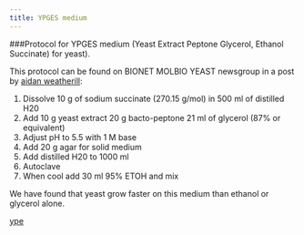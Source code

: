 ```yaml
---
title: YPGES medium
---
```


###Protocol for YPGES medium (Yeast Extract Peptone Glycerol, Ethanol Succinate) for yeast).

This protocol can be found on BIONET MOLBIO YEAST newsgroup in a 
post by [aidan weatherill](http://groups.google.pt/groups?q=YEPEG&hl=sv&lr=&ie=UTF-8&selm=809gfg%248r2%40net.bio.net&rnum=1): 

1.  Dissolve 10 g of sodium succinate (270.15 g/mol) in 500 ml of distilled H20
2.  Add 	 10 g yeast extract
			 20 g bacto-peptone
			 21 ml of glycerol (87% or equivalent)
3.  Adjust pH to 5.5 with 1 M base
4.  Add 20 g agar for solid medium
5.  Add distilled H20 to 1000 ml
6.  Autoclave
7.  When cool add 30 ml 95% ETOH and mix

We have found that yeast grow faster on this medium than ethanol or glycerol alone. 


[ype](ype.html)

